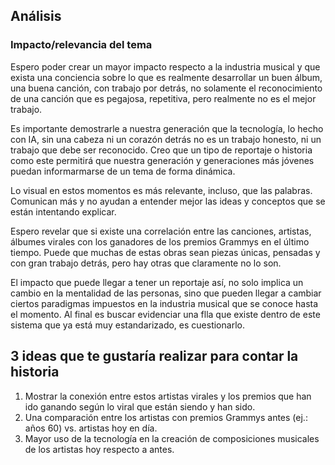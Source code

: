 ## Análisis

### Impacto/relevancia del tema

Espero poder crear un mayor impacto respecto a la industria musical y que exista una conciencia sobre lo que es realmente desarrollar un buen álbum, una buena canción, con trabajo por detrás, no solamente el reconocimiento de una canción que es pegajosa, repetitiva, pero realmente no es el mejor trabajo.

Es importante demostrarle a nuestra generación que la tecnología, lo hecho con IA, sin una cabeza ni un corazón detrás no es un trabajo honesto, ni un trabajo que debe ser reconocido. Creo que un tipo de reportaje o historia como este permitirá que nuestra generación y generaciones más jóvenes puedan informarmarse de un tema de forma dinámica.

Lo visual en estos momentos es más relevante, incluso, que las palabras. Comunican más y no ayudan a entender mejor las ideas y conceptos que se están intentando explicar. 

Espero revelar que si existe una correlación entre las canciones, artistas, álbumes virales con los ganadores de los premios Grammys en el último tiempo. Puede que muchas de estas obras sean piezas únicas, pensadas y con gran trabajo detrás, pero hay otras que claramente no lo son. 

El impacto que puede llegar a tener un reportaje así, no solo implica un cambio en la mentalidad de las personas, sino que pueden llegar a cambiar ciertos paradigmas impuestos en la industria musical que se conoce hasta el momento. Al final es buscar evidenciar una flla que existe dentro de este sistema que ya está muy estandarizado, es cuestionarlo. 

## 3 ideas que te gustaría realizar para contar la historia

  1. Mostrar la conexión entre estos artistas virales y los premios que han ido ganando según lo viral que están siendo y han sido.
  2. Una comparación entre los artistas con premios Grammys antes (ej.: años 60) vs. artistas hoy en día.
  3. Mayor uso de la tecnología en la creación de composiciones musicales de los artistas hoy respecto a antes. 
